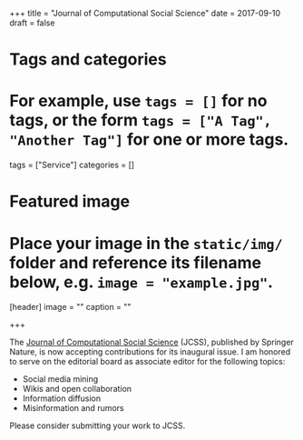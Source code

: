 +++
title = "Journal of Computational Social Science"
date = 2017-09-10
draft = false

# Tags and categories
# For example, use `tags = []` for no tags, or the form `tags = ["A Tag", "Another Tag"]` for one or more tags.
tags = ["Service"]
categories = []

# Featured image
# Place your image in the `static/img/` folder and reference its filename below, e.g. `image = "example.jpg"`.
[header]
image = ""
caption = ""

+++

The [Journal of Computational Social
Science](https://www.springer.com/social+sciences/journal/42001) (JCSS), published
by Springer Nature, is now accepting contributions for its inaugural issue.
I am honored to serve on the editorial board as associate editor for the
following topics:

* Social media mining 
* Wikis and open collaboration
* Information diffusion
* Misinformation and rumors

Please consider submitting your work to JCSS.
